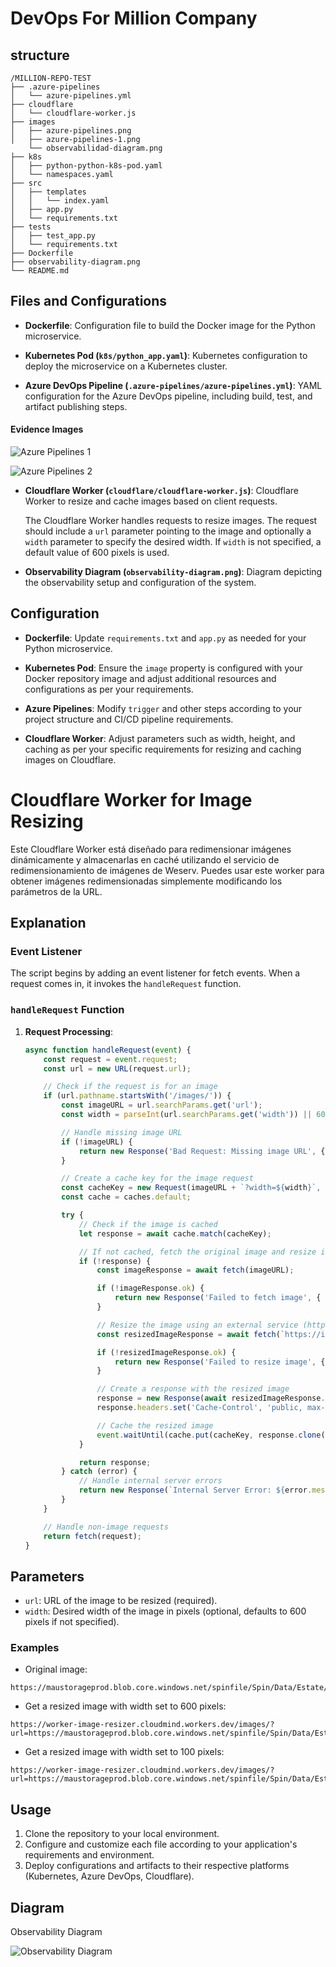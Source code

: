 # DevOps For Million Company

## structure

```
/MILLION-REPO-TEST
├── .azure-pipelines
│   └── azure-pipelines.yml
├── cloudflare
│   └── cloudflare-worker.js
├── images
│   ├── azure-pipelines.png
│   ├── azure-pipelines-1.png
    └── observabilidad-diagram.png
├── k8s
│   ├── python-python-k8s-pod.yaml
│   └── namespaces.yaml
├── src
│   ├── templates
│   │   └── index.yaml
│   ├── app.py
│   └── requirements.txt
├── tests
│   ├── test_app.py
│   └── requirements.txt
├── Dockerfile
├── observability-diagram.png
└── README.md
```


## Files and Configurations

- **Dockerfile**: Configuration file to build the Docker image for the Python microservice.

- **Kubernetes Pod (`k8s/python_app.yaml`)**: Kubernetes configuration to deploy the microservice on a Kubernetes cluster.

- **Azure DevOps Pipeline (`.azure-pipelines/azure-pipelines.yml`)**: YAML configuration for the Azure DevOps pipeline, including build, test, and artifact publishing steps.

#### Evidence Images


![Azure Pipelines 1](images/azure-pipelines.png)


![Azure Pipelines 2](images/azure-pipelines-1.png)



- **Cloudflare Worker (`cloudflare/cloudflare-worker.js`)**: Cloudflare Worker to resize and cache images based on client requests.

  The Cloudflare Worker handles requests to resize images. The request should include a `url` parameter pointing to the image and optionally a `width` parameter to specify the desired width. If `width` is not specified, a default value of 600 pixels is used.

- **Observability Diagram (`observability-diagram.png`)**: Diagram depicting the observability setup and configuration of the system.

## Configuration

- **Dockerfile**: Update `requirements.txt` and `app.py` as needed for your Python microservice.

- **Kubernetes Pod**: Ensure the `image` property is configured with your Docker repository image and adjust additional resources and configurations as per your requirements.

- **Azure Pipelines**: Modify `trigger` and other steps according to your project structure and CI/CD pipeline requirements.

- **Cloudflare Worker**: Adjust parameters such as width, height, and caching as per your specific requirements for resizing and caching images on Cloudflare.

# Cloudflare Worker for Image Resizing


Este Cloudflare Worker está diseñado para redimensionar imágenes dinámicamente y almacenarlas en caché utilizando el servicio de redimensionamiento de imágenes de Weserv. Puedes usar este worker para obtener imágenes redimensionadas simplemente modificando los parámetros de la URL.

## Explanation

### Event Listener

The script begins by adding an event listener for fetch events. When a request comes in, it invokes the `handleRequest` function.

### `handleRequest` Function

1. **Request Processing**:
   ```javascript
   async function handleRequest(event) {
       const request = event.request;
       const url = new URL(request.url);
   
       // Check if the request is for an image
       if (url.pathname.startsWith('/images/')) {
           const imageURL = url.searchParams.get('url');
           const width = parseInt(url.searchParams.get('width')) || 600; // Default width to 600 pixels
   
           // Handle missing image URL
           if (!imageURL) {
               return new Response('Bad Request: Missing image URL', { status: 400 });
           }
   
           // Create a cache key for the image request
           const cacheKey = new Request(imageURL + `?width=${width}`, request);
           const cache = caches.default;
   
           try {
               // Check if the image is cached
               let response = await cache.match(cacheKey);
   
               // If not cached, fetch the original image and resize it
               if (!response) {
                   const imageResponse = await fetch(imageURL);
   
                   if (!imageResponse.ok) {
                       return new Response('Failed to fetch image', { status: 502 });
                   }
   
                   // Resize the image using an external service (https://images.weserv.nl/)
                   const resizedImageResponse = await fetch(`https://images.weserv.nl/?url=${encodeURIComponent(imageURL)}&w=${width}`);
   
                   if (!resizedImageResponse.ok) {
                       return new Response('Failed to resize image', { status: 502 });
                   }
   
                   // Create a response with the resized image
                   response = new Response(await resizedImageResponse.blob(), resizedImageResponse.headers);
                   response.headers.set('Cache-Control', 'public, max-age=86400');
   
                   // Cache the resized image
                   event.waitUntil(cache.put(cacheKey, response.clone()));
               }
   
               return response;
           } catch (error) {
               // Handle internal server errors
               return new Response(`Internal Server Error: ${error.message}`, { status: 500 });
           }
       }
   
       // Handle non-image requests
       return fetch(request);
   }

## Parameters

- `url`: URL of the image to be resized (required).
- `width`: Desired width of the image in pixels (optional, defaults to 600 pixels if not specified).

### Examples

- Original image:

```plaintext
https://maustorageprod.blob.core.windows.net/spinfile/Spin/Data/Estate/IMG/733595ac7750469d92325e641b1e6549.svg
```

- Get a resized image with width set to 600 pixels:



```plaintext
https://worker-image-resizer.cloudmind.workers.dev/images/?url=https://maustorageprod.blob.core.windows.net/spinfile/Spin/Data/Estate/IMG/733595ac7750469d92325e641b1e6549.svg
```

- Get a resized image with width set to 100 pixels:

```plaintext
https://worker-image-resizer.cloudmind.workers.dev/images/?url=https://maustorageprod.blob.core.windows.net/spinfile/Spin/Data/Estate/IMG/733595ac7750469d92325e641b1e6549.svg&width=100
```

## Usage

1. Clone the repository to your local environment.
2. Configure and customize each file according to your application's requirements and environment.
3. Deploy configurations and artifacts to their respective platforms (Kubernetes, Azure DevOps, Cloudflare).

## Diagram
Observability Diagram

![Observability Diagram](images/observabilidad-diagram.png)

